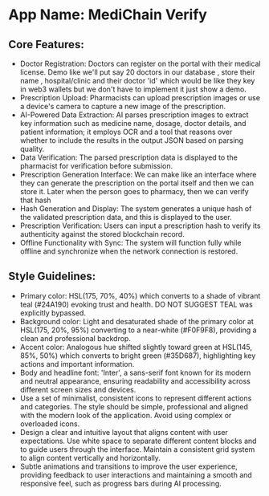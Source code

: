 # **App Name**: MediChain Verify

## Core Features:

- Doctor Registration: Doctors can register on the portal with their medical license. Demo like we'll put say 20 doctors in our database , store their name , hospital/clinic and their doctor 'id' which would be like they key in web3 wallets but we don't have to implement it just show a demo.
- Prescription Upload: Pharmacists can upload prescription images or use a device's camera to capture a new image of the prescription.
- AI-Powered Data Extraction: AI parses prescription images to extract key information such as medicine name, dosage, doctor details, and patient information; it employs OCR and a tool that reasons over whether to include the results in the output JSON based on parsing quality.
- Data Verification: The parsed prescription data is displayed to the pharmacist for verification before submission.
- Prescription Generation Interface: We can make like an interface where they can generate the prescription on the portal itself and then we can store it. Later when the person goes to pharmacy, then we can verify that hash
- Hash Generation and Display: The system generates a unique hash of the validated prescription data, and this is displayed to the user.
- Prescription Verification: Users can input a prescription hash to verify its authenticity against the stored blockchain record.
- Offline Functionality with Sync: The system will function fully while offline and synchronize when the network connection is restored.

## Style Guidelines:

- Primary color: HSL(175, 70%, 40%) which converts to a shade of vibrant teal (#24A190) evoking trust and health. DO NOT SUGGEST TEAL was explicitly bypassed.
- Background color: Light and desaturated shade of the primary color at HSL(175, 20%, 95%) converting to a near-white (#F0F9F8), providing a clean and professional backdrop.
- Accent color: Analogous hue shifted slightly toward green at HSL(145, 85%, 50%) which converts to bright green (#35D687), highlighting key actions and important information.
- Body and headline font: 'Inter', a sans-serif font known for its modern and neutral appearance, ensuring readability and accessibility across different screen sizes and devices.
- Use a set of minimalist, consistent icons to represent different actions and categories. The style should be simple, professional and aligned with the modern look of the application. Avoid using complex or overloaded icons.
- Design a clear and intuitive layout that aligns content with user expectations. Use white space to separate different content blocks and to guide users through the interface. Maintain a consistent grid system to align content vertically and horizontally.
- Subtle animations and transitions to improve the user experience, providing feedback to user interactions and maintaining a smooth and responsive feel, such as progress bars during AI processing.